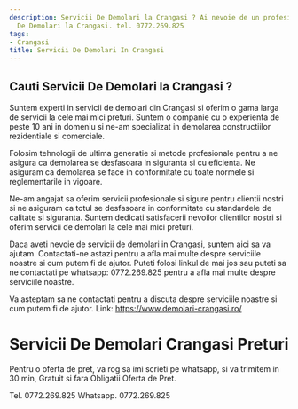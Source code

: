 ```yaml
---
description: Servicii De Demolari la Crangasi ? Ai nevoie de un profesionist in Servicii
  De Demolari la Crangasi. tel. 0772.269.825
tags:
- Crangasi
title: Servicii De Demolari In Crangasi
---
```



## Cauti Servicii De Demolari la Crangasi ?

Suntem experti in servicii de demolari din Crangasi si oferim o gama larga de servicii la cele mai mici preturi. Suntem o companie cu o experienta de peste 10 ani in domeniu si ne-am specializat in demolarea constructiilor rezidentiale si comerciale. 

Folosim tehnologii de ultima generatie si metode profesionale pentru a ne asigura ca demolarea se desfasoara in siguranta si cu eficienta. Ne asiguram ca demolarea se face in conformitate cu toate normele si reglementarile in vigoare. 

Ne-am angajat sa oferim servicii profesionale si sigure pentru clientii nostri si ne asiguram ca totul se desfasoara in conformitate cu standardele de calitate si siguranta. Suntem dedicati satisfacerii nevoilor clientilor nostri si oferim servicii de demolari la cele mai mici preturi.

Daca aveti nevoie de servicii de demolari in Crangasi, suntem aici sa va ajutam. Contactati-ne astazi pentru a afla mai multe despre serviciile noastre si cum putem fi de ajutor. Puteti folosi linkul de mai jos sau puteti sa ne contactati pe whatsapp: 0772.269.825 pentru a afla mai multe despre serviciile noastre. 

Va asteptam sa ne contactati pentru a discuta despre serviciile noastre si cum putem fi de ajutor. 
Link: https://www.demolari-crangasi.ro/

# Servicii De Demolari Crangasi Preturi
Pentru o oferta de pret, va rog sa imi scrieti pe whatsapp, si va trimitem in 30 min, Gratuit si fara Obligatii Oferta de Pret.

Tel. 0772.269.825
Whatsapp. 0772.269.825